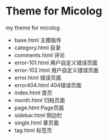 Theme for Micolog
=================

my theme for micolog

* base.html	主模板件
* category.html	目录
* comments.html	评论
* error-101.html	用户自定义错误页面
* error-102.html	用户自定义错误页面
* error.html	错误页面
* error404.html	404错误页面
* index.html	首页
* month.html	归档页面
* page.html	Page页面
* sidebar.html	侧边栏
* single.html	章页面
* tag.html	标签页
